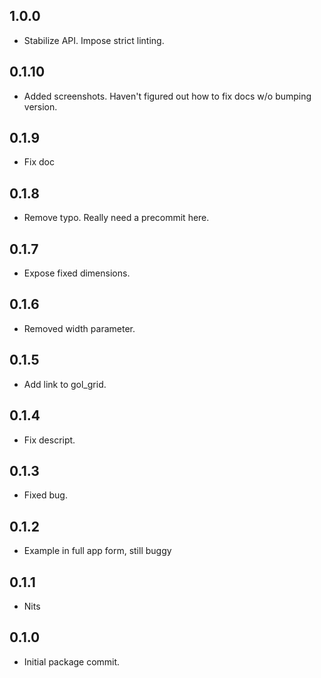 ## 1.0.0
 - Stabilize API.  Impose strict linting.

## 0.1.10
 - Added screenshots.  Haven't figured out how to fix docs w/o bumping version.

## 0.1.9
 - Fix doc

## 0.1.8
 - Remove typo.  Really need a precommit here.

## 0.1.7
 - Expose fixed dimensions.

## 0.1.6
 - Removed width parameter.

## 0.1.5
 - Add link to gol_grid.

## 0.1.4
 - Fix descript.

## 0.1.3
 - Fixed bug.

## 0.1.2
 - Example in full app form, still buggy

## 0.1.1
 - Nits

## 0.1.0
 - Initial package commit.
